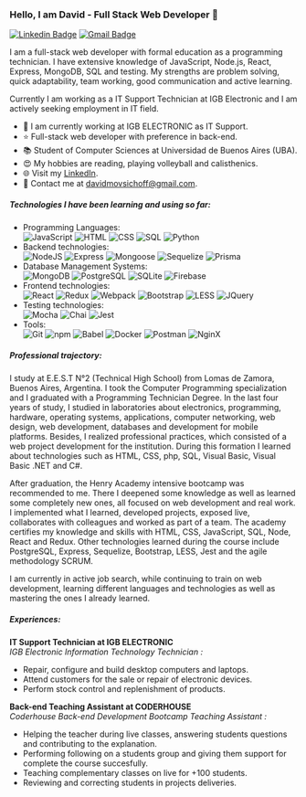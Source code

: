 ### Hello, I am David - Full Stack Web Developer 👋
<!-- [![Github Badge](http://img.shields.io/badge/-Github-black?style=flat-square&logo=github&link=https://github.com/david-mov/)](https://github.com/david-mov/) -->
[![Linkedin Badge](https://img.shields.io/badge/-LinkedIn-blue?style=flat-square&logo=Linkedin&logoColor=white&link=https://www.linkedin.com/in/david-mov)](https://www.linkedin.com/in/david-mov)
[![Gmail Badge](https://img.shields.io/badge/-Gmail-d14836?style=flat-square&logo=Gmail&logoColor=white&link=mailto:defcon.davidmovsichoff@gmail.com)](mailto:davidmovsichoff@gmail.com)

I am a full-stack web developer with formal education as a programming technician. I have extensive knowledge of JavaScript, Node.js, React, Express, MongoDB, SQL and testing. My strengths are problem solving, quick adaptability, team working, good communication and active learning.

Currently I am working as a IT Support Technician at IGB Electronic and I am actively seeking employment in IT field.

- 🌱 I am currently working at IGB ELECTRONIC as IT Support.
- ⭐ Full-stack web developer with preference in back-end.
- 📚 Student of Computer Sciences at Universidad de Buenos Aires (UBA).
- 😍 My hobbies are reading, playing volleyball and calisthenics.
- 🌐 Visit my [LinkedIn](https://www.linkedin.com/in/sergio-david-movsichoff-221824209/).
- 💌 Contact me at [davidmovsichoff@gmail.com](mailto:davidmovsichoff@gmail.com).

##### Technologies I have been learning and using so far:

- Programming Languages: <br />
    ![JavaScript](https://img.shields.io/badge/-JavaScript-eee?style=flat-square&logo=javascript&logoColor=DD9C25)
    <!-- ![TypeScript](https://img.shields.io/badge/-TypeScript-eee?style=flat-square&logo=typescript) -->
    ![HTML](http://img.shields.io/badge/-HTML5-eee?style=flat-square&logo=html5&logoColor=E34F26)
    ![CSS](https://img.shields.io/badge/-CSS3-eee?style=flat-square&logo=css3&logoColor=1572B6)
    ![SQL](https://img.shields.io/badge/-SQL-eee?style=flat-square&logo=databricks&logoColor=black)
    ![Python](https://img.shields.io/badge/-Python-eee?style=flat-square&logo=python)
- Backend technologies: <br />
    ![NodeJS](http://img.shields.io/badge/-NodeJS-eee?style=flat-square&logo=data:image/png;base64,iVBORw0KGgoAAAANSUhEUgAAAA4AAAAOCAMAAAAolt3jAAAAgVBMVEUzmTMzkTM0mDQslSwtlS00mzQAAAA7nTsymDIzmDMwmDAymTIzmDMzmTMzmDMzmDMzlzM0mTQzmTMzmTMzmTMzmTMzmTM0mjQ1nDUxlzEymDIzmTMzmTMzmTMzmTMzmTMwlzAzmTMzmTMzmTMzmTMzmTMzmTM0mTQzmTMzmTP///8ybrFJAAAAKXRSTlMAAAAAAAAAAAAAAA9RxlIRBjSR6/7vmzkIAyd21Nt8JwMauPwrKvlQxcV6L9IAAABUSURBVAjXY2RgZGTkYGQEUl8ZwUx2EAUSZfz0jVESSPEygMAXkIgiIyMbAwT8+v+fUeU/jAfkMzKqMjLDuX//k8ZFMwrNIjRnoDkS7AUZxqcQLwAA4+0cex8ENfMAAAAASUVORK5CYII=)
    ![Express](https://img.shields.io/badge/-Express-eee?style=flat-square&logo=express&logoColor=%2361DAFB)
    ![Mongoose](https://img.shields.io/badge/-Mongoose-eee?style=flat-square&logo=mongodb&logoColor=6e1217)
    ![Sequelize](https://img.shields.io/badge/-Sequelize-eee?style=flat-square&logo=sequelize&logoColor=2f406a)
    ![Prisma](https://img.shields.io/badge/-Prisma-eee?style=flat-square&logo=prisma&logoColor=black)
    <!-- ![Django](https://img.shields.io/badge/-Django-eee?style=flat-square&logo=django&logoColor=008134) -->
- Database Management Systems: <br />
    ![MongoDB](https://img.shields.io/badge/-MongoDB-eee?style=flat-square&logo=mongodb)
    ![PostgreSQL](https://img.shields.io/badge/-PostgreSQL-eee?style=flat-square&logo=postgresql&logoColor=336791)
    ![SQLite](https://img.shields.io/badge/-SQLite-eee?style=flat-square&logo=sqlite&logoColor=%2307405e)
    ![Firebase](https://img.shields.io/badge/-Firebase-eee?style=flat-square&logo=firebase)
- Frontend technologies: <br />
    ![React](https://img.shields.io/badge/-React-eee?style=flat-square&logo=react&logoColor=0088cc)
    <!-- ![React-Native](https://img.shields.io/badge/-React_Native-eee?style=flat-square&logo=react)
    ![React-Router](https://img.shields.io/badge/-React_Router-eee?style=flat-square&logo=react-router&logoColor=CA4245) -->
    ![Redux](https://img.shields.io/badge/-Redux-eee?style=flat-square&logo=redux&logoColor=764abc)
    ![Webpack](https://img.shields.io/badge/-Webpack-eee?style=flat-square&logo=webpack&logoColor=1c78c0)
    ![Bootstrap](http://img.shields.io/badge/-Bootstrap-eee?style=flat-square&logo=bootstrap&logoColor=563D7C)
    ![LESS](https://img.shields.io/badge/-LESS-eee?style=flat-square&logo=less&logoColor=2A4D80)
    ![JQuery](https://img.shields.io/badge/-JQuery-eee?style=flat-square&logo=jquery&logoColor=0868AC)
- Testing technologies: <br />
    ![Mocha](https://img.shields.io/badge/-Mocha-eee?style=flat-square&logo=mocha)
    ![Chai](https://img.shields.io/badge/-Chai-eee?style=flat-square&logo=chai&logoColor=yellow)
    ![Jest](https://img.shields.io/badge/-Jest-eee?style=flat-square&logo=jest&logoColor=99425B)
- Tools: <br />
    ![Git](https://img.shields.io/badge/-Git-eee?style=flat-square&logo=git&logoColor=F34F29)
    ![npm](https://img.shields.io/badge/-npm-eee?style=flat-square&logo=npm)
    ![Babel](https://img.shields.io/badge/-Babel-eee?style=flat-square&logo=babel)
    ![Docker](https://img.shields.io/badge/-Docker-eee?style=flat-square&logo=docker)
    ![Postman](https://img.shields.io/badge/-Postman-eee?style=flat-square&logo=postman)
    ![NginX](https://img.shields.io/badge/-NginX-eee?style=flat-square&logo=nginx&logoColor=119900)

##### Professional trajectory:

I study at E.E.S.T N°2 (Technical High School) from Lomas de Zamora, Buenos Aires, Argentina. I took the Computer Programming specialization and I graduated with a Programming Technician Degree. In the last four years of study, I studied in laboratories about electronics, programming, hardware, operating systems, applications, computer networking, web design, web development, databases and development for mobile platforms. Besides, I realized professional practices, which consisted of a web project development for the institution. During this formation I learned about technologies such as HTML, CSS, php, SQL, Visual Basic, Visual Basic .NET and C#.

After graduation, the Henry Academy intensive bootcamp was recommended to me. There I deepened some knowledge as well as learned some completely new ones, all focused on web development and real work. I implemented what I learned, developed projects, exposed live, collaborates with colleagues and worked as part of a team. The academy certifies my knowledge and skills with HTML, CSS, JavaScript, SQL, Node, React and Redux. Other technologies learned during the course include PostgreSQL, Express, Sequelize, Bootstrap, LESS, Jest and the agile methodology SCRUM.

I am currently in active job search, while continuing to train on web development, learning different languages and technologies as well as mastering the ones I already learned.

##### Experiences:

**IT Support Technician at IGB ELECTRONIC** <br />
*IGB Electronic Information Technology Technician :* <br />
- Repair, configure and build desktop computers and laptops.
- Attend customers for the sale or repair of electronic devices.
- Perform stock control and replenishment of products.

**Back-end Teaching Assistant at CODERHOUSE** <br />
*Coderhouse Back-end Development Bootcamp Teaching Assistant :* <br />
- Helping the teacher during live classes, answering students questions and contributing to the explanation.
- Performing following on a students group and giving them support for complete the course succesfully.
- Teaching complementary classes on live for +100 students.
- Reviewing and correcting students in projects deliveries.
